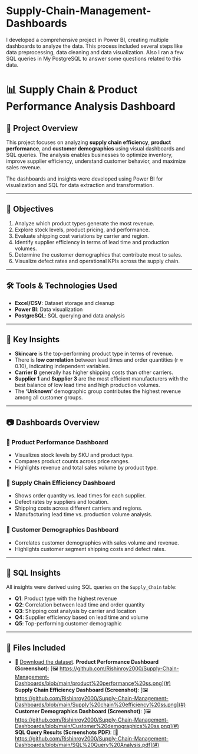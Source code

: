 # Supply-Chain-Management-Dashboards
I developed a comprehensive project in Power BI, creating multiple dashboards to analyze the data. This process included several steps like data preprocessing, data cleaning and data visualization. Also I ran a few SQL queries in My PostgreSQL to answer some questions related to this data.

# 📊 Supply Chain & Product Performance Analysis Dashboard

## 📝 Project Overview

This project focuses on analyzing **supply chain efficiency**, **product performance**, and **customer demographics** using visual dashboards and SQL queries. The analysis enables businesses to optimize inventory, improve supplier efficiency, understand customer behavior, and maximize sales revenue.

The dashboards and insights were developed using Power BI for visualization and SQL for data extraction and transformation.

---

## 🎯 Objectives

1. Analyze which product types generate the most revenue.
2. Explore stock levels, product pricing, and performance.
3. Evaluate shipping cost variations by carrier and region.
4. Identify supplier efficiency in terms of lead time and production volumes.
5. Determine the customer demographics that contribute most to sales.
6. Visualize defect rates and operational KPIs across the supply chain.

---

## 🛠️ Tools & Technologies Used

- **Excel/CSV**: Dataset storage and cleanup
- **Power BI**: Data visualization
- **PostgreSQL**: SQL querying and data analysis

---

## 📌 Key Insights

- **Skincare** is the top-performing product type in terms of revenue.
- There is **low correlation** between lead times and order quantities (r ≈ 0.10), indicating independent variables.
- **Carrier B** generally has higher shipping costs than other carriers.
- **Supplier 1** and **Supplier 3** are the most efficient manufacturers with the best balance of low lead time and high production volumes.
- The **‘Unknown’** demographic group contributes the highest revenue among all customer groups.

---

## 📷 Dashboards Overview

### 🔶 Product Performance Dashboard
- Visualizes stock levels by SKU and product type.
- Compares product counts across price ranges.
- Highlights revenue and total sales volume by product type.

### 🔴 Supply Chain Efficiency Dashboard
- Shows order quantity vs. lead times for each supplier.
- Defect rates by suppliers and location.
- Shipping costs across different carriers and regions.
- Manufacturing lead time vs. production volume analysis.

### 🔵 Customer Demographics Dashboard
- Correlates customer demographics with sales volume and revenue.
- Highlights customer segment shipping costs and defect rates.

---

## 🧮 SQL Insights

All insights were derived using SQL queries on the `Supply_Chain` table:

- **Q1**: Product type with the highest revenue
- **Q2**: Correlation between lead time and order quantity
- **Q3**: Shipping cost analysis by carrier and location
- **Q4**: Supplier efficiency based on lead time and volume
- **Q5**: Top-performing customer demographic

---

## 📎 Files Included

- 📄 [Download the dataset](📂https://drive.google.com/file/d/1LzRgcmiPu-D1e1sPNIDvkr57C4mGzdLH/view). 
**Product Performance Dashboard (Screenshot)**: [🖼️ https://github.com/Rishinroy2000/Supply-Chain-Management-Dashboards/blob/main/product%20performance%20ss.png](#)  
**Supply Chain Efficiency Dashboard (Screenshot)**: [🖼️ https://github.com/Rishinroy2000/Supply-Chain-Management-Dashboards/blob/main/Supply%20chain%20efficiency%20ss.png](#)  
**Customer Demographics Dashboard (Screenshot)**: [🖼️ https://github.com/Rishinroy2000/Supply-Chain-Management-Dashboards/blob/main/Customer%20demographics%20ss.png](#)  
**SQL Query Results (Screenshots PDF)**: [📄 https://github.com/Rishinroy2000/Supply-Chain-Management-Dashboards/blob/main/SQL%20Query%20Analysis.pdf](#)


